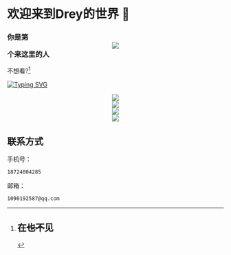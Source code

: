 # 欢迎来到Drey的世界 👋
### 你是第<div align="center"> <img src="https://profile-counter.glitch.me/Drey-github/count.svg" /> </div>个来这里的人
不想看?[^1]

[![Typing SVG](https://readme-typing-svg.demolab.com?font=Fira+Code&pause=1000&random=false&width=435&lines=Hello+World;Byebye+World)](https://git.io/typing-svg)

<div align="center"> <img src="https://github-readme-stats.vercel.app/api?username=Drey-github&show_icons=true&theme=tokyonight" /> </div>

<div align="center"> <img src="https://github-readme-stats.vercel.app/api/top-langs/?username=Drey-github" /> </div>

<div align="center"> <img src="https://github-readme-streak-stats.herokuapp.com/?user=Drey-github" /> </div>

<div align="center"> <img src="https://github-readme-activity-graph.vercel.app/graph?username=Drey-github&theme=xcode" /> </div>

## 联系方式
手机号：

    18724004285

邮箱：

    1090192587@qq.com

[^1]:# 在~~也不~~见
